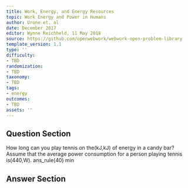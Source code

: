 ```yaml
---
title: Work, Energy, and Energy Resources
topic: Work Energy and Power in Humans
author: Urone et. al
date: December 2017
editor: Wynne Reichheld, 11 May 2018
source: https://github.com/openwebwork/webwork-open-problem-library
template_version: 1.1
type: ''
difficulty:
- TBD
randomization:
- TBD
taxonomy:
- TBD
tags:
- energy
outcomes:
- TBD
assets: ''
---
```


## Question Section 

How long can you play tennis on the(kJ,kJ) of energy in a candy bar? Assume that the average power consumption for a person playing tennis is(440,W). 
ans_rule(40) min



## Answer Section

